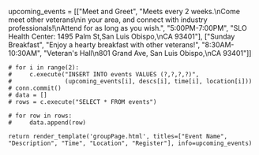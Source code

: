 
 upcoming_events = [["Meet and Greet", "Meets every 2 weeks.\nCome meet other veterans\nin your area, and connect with industry professionals!\nAttend for as long as you wish.",
                        "5:00PM-7:00PM", "SLO Health Center: 1495 Palm St,San Luis Obispo,\nCA 93401"], ["Sunday Breakfast", "Enjoy a hearty breakfast with other veterans!", "8:30AM-10:30AM", "Veteran's Hall\n801 Grand Ave, San Luis Obispo,\nCA 93401"]]

    # for i in range(2):
    #     c.execute("INSERT INTO events VALUES (?,?,?,?)",
    #               (upcoming_events[i], descs[i], time[i], location[i]))
    # conn.commit()
    # data = []
    # rows = c.execute("SELECT * FROM events")

    # for row in rows:
    #     data.append(row)

    return render_template('groupPage.html', titles=["Event Name", "Description", "Time", "Location", "Register"], info=upcoming_events)
